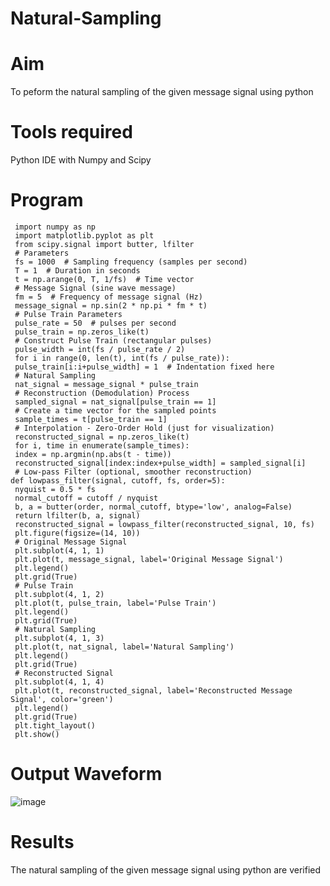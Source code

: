# Natural-Sampling
# Aim 

 To peform the natural sampling of the given message signal using python
 
# Tools required

Python IDE with Numpy and Scipy

# Program 
````````````````````````````````````````````````````````````````````````````````````````````````````````````
 import numpy as np
 import matplotlib.pyplot as plt
 from scipy.signal import butter, lfilter
 # Parameters
 fs = 1000  # Sampling frequency (samples per second)
 T = 1  # Duration in seconds
 t = np.arange(0, T, 1/fs)  # Time vector
 # Message Signal (sine wave message)
 fm = 5  # Frequency of message signal (Hz)
 message_signal = np.sin(2 * np.pi * fm * t)
 # Pulse Train Parameters
 pulse_rate = 50  # pulses per second
 pulse_train = np.zeros_like(t)
 # Construct Pulse Train (rectangular pulses)
 pulse_width = int(fs / pulse_rate / 2)
 for i in range(0, len(t), int(fs / pulse_rate)):
 pulse_train[i:i+pulse_width] = 1  # Indentation fixed here
 # Natural Sampling
 nat_signal = message_signal * pulse_train
 # Reconstruction (Demodulation) Process
 sampled_signal = nat_signal[pulse_train == 1]
 # Create a time vector for the sampled points
 sample_times = t[pulse_train == 1]
 # Interpolation - Zero-Order Hold (just for visualization)
 reconstructed_signal = np.zeros_like(t)
 for i, time in enumerate(sample_times):
 index = np.argmin(np.abs(t - time))
 reconstructed_signal[index:index+pulse_width] = sampled_signal[i]
 # Low-pass Filter (optional, smoother reconstruction)
def lowpass_filter(signal, cutoff, fs, order=5):
 nyquist = 0.5 * fs
 normal_cutoff = cutoff / nyquist
 b, a = butter(order, normal_cutoff, btype='low', analog=False)
 return lfilter(b, a, signal)
 reconstructed_signal = lowpass_filter(reconstructed_signal, 10, fs)
 plt.figure(figsize=(14, 10))
 # Original Message Signal
 plt.subplot(4, 1, 1)
 plt.plot(t, message_signal, label='Original Message Signal')
 plt.legend()
 plt.grid(True)
 # Pulse Train
 plt.subplot(4, 1, 2)
 plt.plot(t, pulse_train, label='Pulse Train')
 plt.legend()
 plt.grid(True)
 # Natural Sampling
 plt.subplot(4, 1, 3)
 plt.plot(t, nat_signal, label='Natural Sampling')
 plt.legend()
 plt.grid(True)
 # Reconstructed Signal
 plt.subplot(4, 1, 4)
 plt.plot(t, reconstructed_signal, label='Reconstructed Message Signal', color='green')
 plt.legend()
 plt.grid(True)
 plt.tight_layout()
 plt.show()
````````````````````````````````````````````````````````````````````````````````````````````````````````````
# Output Waveform 
![image](https://github.com/user-attachments/assets/7aa95d5b-ca41-4a10-9e7e-10b6494a65aa)

# Results
The natural sampling of the given message signal using python are verified
